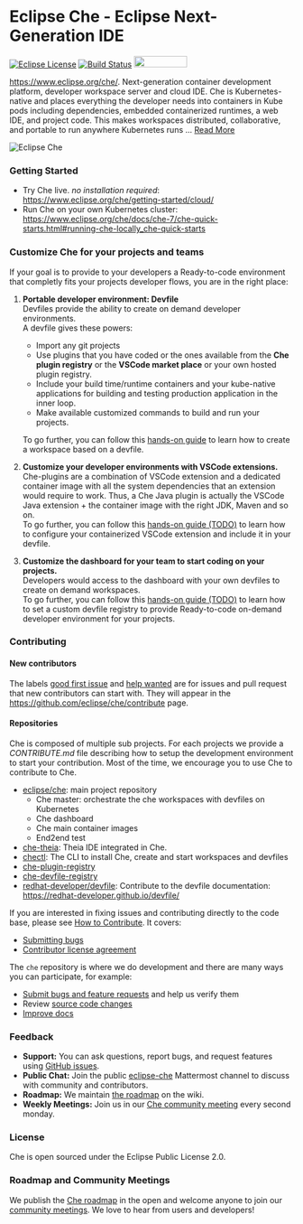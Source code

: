 # Eclipse Che - Eclipse Next-Generation IDE
[![Eclipse License](https://img.shields.io/badge/license-Eclipse-brightgreen.svg)](https://github.com/codenvy/che/blob/master/LICENSE)
[![Build Status](https://ci.codenvycorp.com/buildStatus/icon?job=che-master-ci)](https://ci.codenvycorp.com/job/che-master-ci)
<a href="https://sonarcloud.io/dashboard?id=org.eclipse.che%3Ache-parent%3Amaster">
<img src="https://sonarcloud.io/images/project_badges/sonarcloud-black.svg" width="94" height="20" href="" />
</a>


https://www.eclipse.org/che/. Next-generation container development platform, developer workspace server and cloud IDE. Che is Kubernetes-native and places everything the developer needs into containers in Kube pods including dependencies, embedded containerized runtimes, a web IDE, and project code. This makes workspaces distributed, collaborative, and portable to run anywhere Kubernetes runs ... [Read More](https://www.eclipse.org/che/features/)

![Eclipse Che](https://www.eclipse.org/che/images/hero-technology-v2@2x.png "Eclipse Che")

### Getting Started
- Try Che live. *no installation required*: https://www.eclipse.org/che/getting-started/cloud/
- Run Che on your own Kubernetes cluster: https://www.eclipse.org/che/docs/che-7/che-quick-starts.html#running-che-locally_che-quick-starts


### Customize Che for your projects and teams
If your goal is to provide to your developers a Ready-to-code environment that completly fits
your projects developer flows, you are in the right place:

1. **Portable developer environment: Devfile**\
   Devfiles provide the ability to create on demand developer environments.\
   A devfile gives these powers:
    - Import any git projects
    - Use plugins that you have coded or the ones available from the **Che plugin registry** or the **VSCode market place** or your own hosted plugin registry.
    - Include your build time/runtime containers and your kube-native applications for building and testing production application in the inner loop.
    - Make available customized commands to build and run your projects.

   To go further, you can follow this [hands-on guide](https://www.eclipse.org/che/docs/che-7/using-developer-environments-workspaces.html#starting-a-workspace-with-a-devfile_making-a-workspace-portable-using-a-devfile) to learn how to create a workspace based on a devfile.

2. **Customize your developer environments with VSCode extensions.**\
   Che-plugins are a combination of VSCode extension and a dedicated container image with all the system dependencies that an extension would require to work.
Thus, a Che Java plugin is actually the VSCode Java extension + the container image with the right JDK, Maven and so on.\
To go further, you can follow this [hands-on guide (TODO)]() to learn how to configure your containerized VSCode extension and include it in your devfile.

3. **Customize the dashboard for your team to start coding on your projects.**\
   Developers would access to the dashboard with your own devfiles to create on demand workspaces.\
   To go further, you can follow this [hands-on guide (TODO)]() to learn how to set a custom devfile registry to provide Ready-to-code on-demand developer environment for your projects.



### Contributing
#### New contributors
The labels [good first issue](https://github.com/eclipse/che/labels/good%20first%20issue)
and [help wanted](https://github.com/eclipse/che/labels/help%20wanted) are for issues and pull request that new contributors can start with. They will appear in the https://github.com/eclipse/che/contribute page.

#### Repositories
Che is composed of multiple sub projects. For each projects we provide a *CONTRIBUTE.md* file describing how to setup the development environment to start your contribution. Most of the time, we encourage you to use Che to contribute to Che.

- [eclipse/che](https://github.com/eclipse/che): main project repository
   - Che master: orchestrate the che workspaces with devfiles on Kubernetes
   - Che dashboard
   - Che main container images
   - End2end test
- [che-theia](https://github.com/eclipse/che-theia): Theia IDE integrated in Che.
- [chectl](https://github.com/che-incubator/chectl): The CLI to install Che, create and start workspaces and devfiles
- [che-plugin-registry]()
- [che-devfile-registry](https://github.com/eclipse/che-devfile-registry)
- [redhat-developer/devfile](https://github.com/redhat-developer/devfile): Contribute to the devfile documentation: https://redhat-developer.github.io/devfile/


If you are interested in fixing issues and contributing directly to the code base, please see [How to Contribute](https://github.com/eclipse/che/wiki/How-To-Contribute). It covers:
- [Submitting bugs](https://github.com/eclipse/che/wiki/Submitting-Bugs-and-Suggestions)
- [Contributor license agreement](https://github.com/eclipse/che/wiki/Eclipse-Contributor-Agreement)


The `che` repository is where we do development and there are many ways you can participate, for example:

- [Submit bugs and feature requests](https://github.com/eclipse/che/issues) and help us verify them
- Review [source code changes](https://github.com/eclipse/che/pulls)
- [Improve docs](https://github.com/eclipse/che-docs)


### Feedback
* **Support:** You can ask questions, report bugs, and request features using [GitHub issues](https://github.com/eclipse/che/issues).
* **Public Chat:** Join the public [eclipse-che](https://mattermost.eclipse.org/eclipse/channels/eclipse-che) Mattermost channel to discuss with community and contributors.
* **Roadmap:** We maintain [the roadmap](https://github.com/eclipse/che/wiki/Roadmap) on the wiki. 
* **Weekly Meetings:** Join us in our [Che community meeting](https://github.com/eclipse/che/wiki/Che-Dev-Meetings) every second monday.

### License
Che is open sourced under the Eclipse Public License 2.0.

### Roadmap and Community Meetings
We publish the [Che roadmap](https://github.com/eclipse/che/wiki/Roadmap) in the open and welcome anyone to join our [community meetings](https://github.com/eclipse/che/wiki/Che-Dev-Meetings). We love to hear from users and developers!
